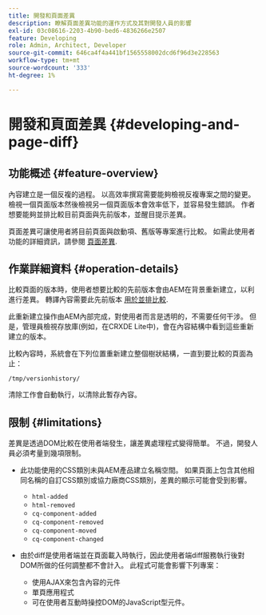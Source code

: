```yaml
---
title: 開發和頁面差異
description: 瞭解頁面差異功能的運作方式及其對開發人員的影響
exl-id: 03c08616-2203-4b90-bed6-4836266e2507
feature: Developing
role: Admin, Architect, Developer
source-git-commit: 646ca4f4a441bf1565558002dcd6f96d3e228563
workflow-type: tm+mt
source-wordcount: '333'
ht-degree: 1%

---
```


# 開發和頁面差異 {#developing-and-page-diff}

## 功能概述 {#feature-overview}

內容建立是一個反複的過程。 以高效率撰寫需要能夠檢視反複專案之間的變更。 檢視一個頁面版本然後檢視另一個頁面版本會效率低下，並容易發生錯誤。 作者想要能夠並排比較目前頁面與先前版本，並醒目提示差異。

頁面差異可讓使用者將目前頁面與啟動項、舊版等專案進行比較。 如需此使用者功能的詳細資訊，請參閱 [頁面差異](/help/sites-cloud/authoring/sites-console/page-diff.md).

## 作業詳細資料 {#operation-details}

比較頁面的版本時，使用者想要比較的先前版本會由AEM在背景重新建立，以利進行差異。 轉譯內容需要此先前版本 [用於並排比較](/help/sites-cloud/authoring/sites-console/page-diff.md).

此重新建立操作由AEM內部完成，對使用者而言是透明的，不需要任何干涉。 但是，管理員檢視存放庫(例如，在CRXDE Lite中)，會在內容結構中看到這些重新建立的版本。

比較內容時，系統會在下列位置重新建立整個樹狀結構，一直到要比較的頁面為止：

`/tmp/versionhistory/`

清除工作會自動執行，以清除此暫存內容。

## 限制 {#limitations}

差異是透過DOM比較在使用者端發生，讓差異處理程式變得簡單。 不過，開發人員必須考量到幾項限制。

* 此功能使用的CSS類別未與AEM產品建立名稱空間。 如果頁面上包含其他相同名稱的自訂CSS類別或協力廠商CSS類別，差異的顯示可能會受到影響。

   * `html-added`
   * `html-removed`
   * `cq-component-added`
   * `cq-component-removed`
   * `cq-component-moved`
   * `cq-component-changed`

* 由於diff是使用者端並在頁面載入時執行，因此使用者端diff服務執行後對DOM所做的任何調整都不會計入。 此程式可能會影響下列專案：

   * 使用AJAX來包含內容的元件
   * 單頁應用程式
   * 可在使用者互動時操控DOM的JavaScript型元件。

